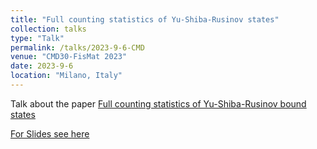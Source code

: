 ```yaml
---
title: "Full counting statistics of Yu-Shiba-Rusinov states"
collection: talks
type: "Talk"
permalink: /talks/2023-9-6-CMD
venue: "CMD30-FisMat 2023"
date: 2023-9-6
location: "Milano, Italy"
---
```


Talk about the paper [Full counting statistics of Yu-Shiba-Rusinov bound states](https://journals.aps.org/prresearch/abstract/10.1103/PhysRevResearch.5.033176)

[For Slides see here](/files/Milano_Cmd_FCS_new.pdf)
